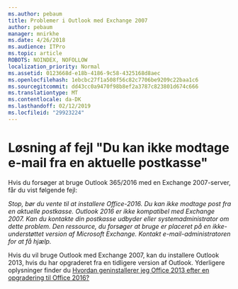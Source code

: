```yaml
---
ms.author: pebaum
title: Problemer i Outlook med Exchange 2007
author: pebaum
manager: mnirkhe
ms.date: 4/26/2018
ms.audience: ITPro
ms.topic: article
ROBOTS: NOINDEX, NOFOLLOW
localization_priority: Normal
ms.assetid: 0123668d-e18b-4186-9c58-4325168d8aec
ms.openlocfilehash: 1ebcbc27f1a508f56c82c7706be9209c22baa1c6
ms.sourcegitcommit: dd43cc0a9470f98b8ef2a3787c823801d674c666
ms.translationtype: MT
ms.contentlocale: da-DK
ms.lasthandoff: 02/12/2019
ms.locfileid: "29923224"
---
```

# <a name="solution-for-error-you-wont-be-able-to-receive-mail-from-a-current-mailbox"></a>Løsning af fejl "Du kan ikke modtage e-mail fra en aktuelle postkasse"
Hvis du forsøger at bruge Outlook 365/2016 med en Exchange 2007-server, får du vist følgende fejl:

*Stop, bør du vente til at installere Office-2016. Du kan ikke modtage post fra en aktuelle postkasse. Outlook 2016 er ikke kompatibel med Exchange 2007. Kan du kontakte din postkasse udbyder eller systemadministrator om dette problem. Den ressource, du forsøger at bruge er placeret på en ikke-understøttet version af Microsoft Exchange. Kontakt e-mail-administratoren for at få hjælp.*

Hvis du vil bruge Outlook med Exchange 2007, kan du installere Outlook 2013, hvis du har opgraderet fra en tidligere version af Outlook. Yderligere oplysninger finder du [Hvordan geninstallerer jeg Office 2013 efter en opgradering til Office 2016?](https://support.office.com/article/a6ca92f4-cbb4-4609-9fdb-f8d3dd6812f3)
